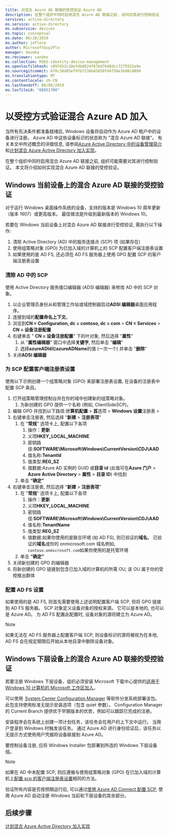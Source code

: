 ```yaml
---
title: 对混合 Azure AD 联接的受控验证-Azure AD
description: 在整个组织中同时启用混合 Azure AD 联接之前, 如何对其进行控制验证
services: active-directory
ms.service: active-directory
ms.subservice: devices
ms.topic: conceptual
ms.date: 06/28/2019
ms.author: joflore
author: MicrosoftGuyJFlo
manager: daveba
ms.reviewer: sandeo
ms.collection: M365-identity-device-management
ms.openlocfilehash: c897d52c10efdb8824f676d7640dcc7275915a9e
ms.sourcegitcommit: 670c38d85ef97bf236b45850fd4750e3b98c8899
ms.translationtype: MT
ms.contentlocale: zh-CN
ms.lasthandoff: 08/08/2019
ms.locfileid: "68851780"
---
```

# <a name="controlled-validation-of-hybrid-azure-ad-join"></a>以受控方式验证混合 Azure AD 加入

当所有先决条件都准备就绪后, Windows 设备将自动作为 Azure AD 租户中的设备进行注册。 Azure AD 中这些设备标识的状态称为 "混合 Azure AD 联接"。 有关本文中所述概念的详细信息, 请参阅[Azure Active Directory 中的设备管理简介](overview.md)和[计划混合 Azure Active Directory 加入实现](hybrid-azuread-join-plan.md)。

在整个组织中同时启用混合 Azure AD 联接之前, 组织可能需要对其进行控制验证。 本文将介绍如何实现混合 Azure AD 联接的受控验证。

## <a name="controlled-validation-of-hybrid-azure-ad-join-on-windows-current-devices"></a>Windows 当前设备上的混合 Azure AD 联接的受控验证

对于运行 Windows 桌面操作系统的设备，支持的版本是 Windows 10 周年更新（版本 1607）或更高版本。 最佳做法是升级到最新版本的 Windows 10。

若要在 Windows 当前设备上对混合 Azure AD 联接进行受控验证, 需执行以下操作:

1. 清除 Active Directory (AD) 中的服务连接点 (SCP) 项 (如果存在)
1. 使用组策略对象 (GPO) 为已加入域的计算机上的 SCP 配置客户端注册表设置
1. 如果使用的是 AD FS, 还必须在 AD FS 服务器上使用 GPO 配置 SCP 的客户端注册表设置  



### <a name="clear-the-scp-from-ad"></a>清除 AD 中的 SCP

使用 Active Directory 服务接口编辑器 (ADSI 编辑器) 来修改 AD 中的 SCP 对象。

1. 以企业管理员身份从和管理工作站或域控制器启动**ADSI 编辑器**桌面应用程序。
1. 连接到域的**配置命名上下文**。
1. 浏览到**CN = Configuration, dc = contoso, dc = com** > **CN = Services** > **CN = 设备注册配置**
1. 右键单击 " **CN = 设备注册配置**" 下的叶对象, 然后选择 "**属性**"
   1. 从 "**属性编辑器**" 窗口中选择**关键字**, 然后单击 "**编辑**"
   1. 选择**azureADId**和**azureADName**的值 (一次一个) 并单击 "**删除**"
1. 关闭**ADSI 编辑器**


### <a name="configure-client-side-registry-setting-for-scp"></a>为 SCP 配置客户端注册表设置

使用以下示例创建一个组策略对象 (GPO) 来部署注册表设置, 在设备的注册表中配置 SCP 条目。

1. 打开组策略管理控制台并在你的域中创建新的组策略对象。
   1. 为新创建的 GPO 提供一个名称 (例如, ClientSideSCP)。
1. 编辑 GPO 并找到以下路径:**计算机配置** > **首**选项 > **Windows 设置**注册表 > 
1. 右键单击注册表, 然后选择 "**新建** > **注册表项**"
   1. 在 "**常规**" 选项卡上, 配置以下各项
      1. 操作：**更新**
      1. 义项**HKEY_LOCAL_MACHINE**
      1. 密钥路径:**SOFTWARE\Microsoft\Windows\CurrentVersion\CDJ\AAD**
      1. 值名称:**TenantId**
      1. 值类型:**REG_SZ**
      1. 值数据:Azure AD 实例的 GUID 或**目录 id** (此值可在**Azure 门户** > **Azure Active Directory** > **属性** > **目录 ID**) 中找到
   1. 单击 **“确定”**
1. 右键单击注册表, 然后选择 "**新建** > **注册表项**"
   1. 在 "**常规**" 选项卡上, 配置以下各项
      1. 操作：**更新**
      1. 义项**HKEY_LOCAL_MACHINE**
      1. 密钥路径:**SOFTWARE\Microsoft\Windows\CurrentVersion\CDJ\AAD**
      1. 值名称:**TenantName**
      1. 值类型:**REG_SZ**
      1. 值数据:如果你使用的是联合环境 (如 AD FS), 则已验证的**域名**。 已验证的**域名**或你的 onmicrosoft.com 域名例如, `contoso.onmicrosoft.com`如果你使用的是托管环境
   1. 单击 **“确定”**
1. 关闭新创建的 GPO 的编辑器
1. 将新创建的 GPO 链接到包含已加入域的计算机的所需 OU, 该 OU 属于你的受控推出群体

### <a name="configure-ad-fs-settings"></a>配置 AD FS 设置

如果使用的是 AD FS, 则首先需要使用上述说明配置客户端 SCP, 但将 GPO 链接到 AD FS 服务器。 SCP 对象定义设备对象的授权来源。 它可以是本地的, 也可以是 Azure AD。 为 AD FS 配置此配置时, 设备对象的源将建立为 Azure AD。

> [!NOTE]
> 如果无法在 AD FS 服务器上配置客户端 SCP, 则设备标识的源将被视为在本地, AD FS 会在规定期限后开始从本地目录中删除设备对象。

## <a name="controlled-validation-of-hybrid-azure-ad-join-on-windows-down-level-devices"></a>Windows 下层设备上的混合 Azure AD 联接的受控验证

若要注册 Windows 下层设备，组织必须安装 Microsoft 下载中心提供的[适用于 Windows 10 计算机的 Microsoft 工作区加入](https://www.microsoft.com/download/details.aspx?id=53554)。

可以使用  [System Center Configuration Manager](https://www.microsoft.com/cloud-platform/system-center-configuration-manager) 等软件分发系统部署该包。 此包支持使用标准无提示安装选项（包含 quiet 参数）。 Configuration Manager 的 Current Branch 提供优于早期版本的优势，例如可以跟踪已完成的注册。

安装程序会在系统上创建一项计划任务，该任务会在用户的上下文中运行。 当用户登录到 Windows 时触发该任务。 通过 Azure AD 进行身份验证后，该任务以无提示方式使用用户凭据将设备联接到 Azure AD。

要控制设备注册, 应将 Windows Installer 包部署到所选的 Windows 下层设备组。

> [!NOTE]
> 如果在 AD 中未配置 SCP, 则应遵循与使用组策略对象 (GPO) 在已加入域的计算机上[配置 scp 的客户端注册表设置](#configure-client-side-registry-setting-for-scp)相同的方法。


验证所有内容是否按预期运行后, 可以通过[使用 Azure AD Connect 配置 SCP](hybrid-azuread-join-managed-domains.md#configure-hybrid-azure-ad-join), 使用 Azure AD 自动注册 Windows 当前和下层设备的其余部分。

## <a name="next-steps"></a>后续步骤

[计划混合 Azure Active Directory 加入实现](hybrid-azuread-join-plan.md)
